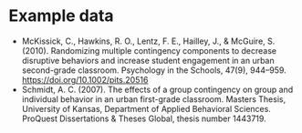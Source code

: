 # Example data

* McKissick, C., Hawkins, R. O., Lentz, F. E., Hailley, J., & McGuire, S. (2010). Randomizing multiple contingency components to decrease disruptive behaviors and increase student engagement in an urban second-grade classroom. Psychology in the Schools, 47(9), 944–959. https://doi.org/10.1002/pits.20516
* Schmidt, A. C. (2007). The effects of a group contingency on group and individual behavior in an urban first-grade classroom. Masters Thesis, University of Kansas, Department of Applied Behavioral Sciences. ProQuest Dissertations & Theses Global, thesis number 1443719.
